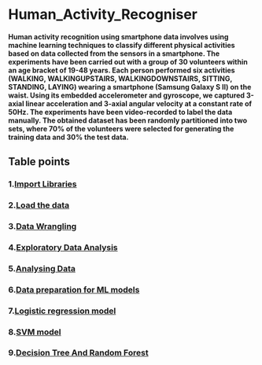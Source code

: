 # Human_Activity_Recogniser

#### Human activity recognition using smartphone data involves using machine learning techniques to classify different physical activities based on data collected from the sensors in a smartphone. The experiments have been carried out with a group of 30 volunteers within an age bracket of 19-48 years. Each person performed six activities (WALKING, WALKINGUPSTAIRS, WALKINGDOWNSTAIRS, SITTING, STANDING, LAYING) wearing a smartphone (Samsung Galaxy S II) on the waist. Using its embedded accelerometer and gyroscope, we captured 3-axial linear acceleration and 3-axial angular velocity at a constant rate of 50Hz. The experiments have been video-recorded to label the data manually. The obtained dataset has been randomly partitioned into two sets, where 70% of the volunteers were selected for generating the training data and 30% the test data.

## Table points
### 1.[Import Libraries](#import)
### 2.[Load the data](#load)
### 3.[Data Wrangling](#Wrangling)
### 4.[Exploratory Data Analysis](#EDA)
### 5.[Analysing Data](#Analyse)
### 6.[Data preparation for ML models](#prepare)
### 7.[Logistic regression model](#logistic)
### 8.[SVM model](#svm)
### 9.[Decision Tree And Random Forest](#tree)

